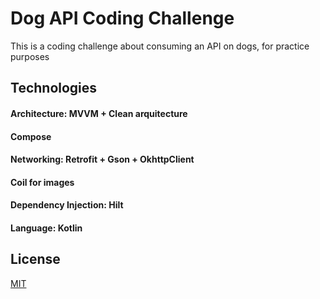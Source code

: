 # Dog API Coding Challenge

This is a coding challenge about consuming an API on dogs, for practice purposes

## Technologies

#### Architecture: MVVM + Clean arquitecture
#### Compose
#### Networking: Retrofit + Gson + OkhttpClient
#### Coil for images
#### Dependency Injection: Hilt
#### Language: Kotlin

## License

[MIT](https://choosealicense.com/licenses/mit/)